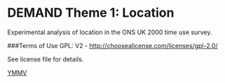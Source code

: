 DEMAND Theme 1: Location
==================

Experimental analysis of location in the ONS UK 2000 time use survey.

###Terms of Use
GPL: V2 - http://choosealicense.com/licenses/gpl-2.0/

See license file for details.

[YMMV](http://en.wiktionary.org/wiki/YMMV)
